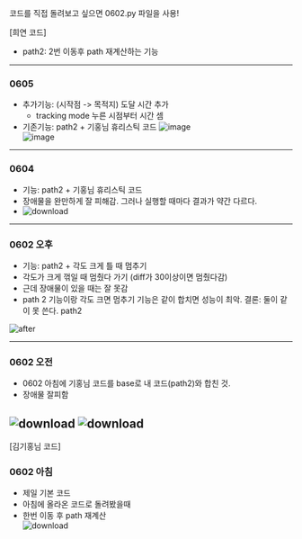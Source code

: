 코드를 직접 돌려보고 싶으면 0602.py 파일을 사용!

[희연 코드]  
- path2: 2번 이동후 path 재계산하는 기능
---
### 0605
- 추가기능: (시작점 -> 목적지) 도달 시간 추가
  - tracking mode 누른 시점부터 시간 셈   
- 기존기능: path2 + 기홍님 휴리스틱 코드
![image](https://github.com/user-attachments/assets/4c03bdf1-6218-462d-81d1-f1dfc649bab6)  
![image](https://github.com/user-attachments/assets/a1f592ad-21b7-4fcb-b93a-0af7b07a79d0)

---
### 0604
- 기능: path2 + 기홍님 휴리스틱 코드  
- 장애물을 완만하게 잘 피해감. 그러나 실행할 때마다 결과가 약간 다르다.  
- ![download](https://github.com/user-attachments/assets/d16b9d8a-7957-435d-9a4d-9717efb6739c) 

---
### 0602 오후
- 기능: path2 + 각도 크게 틀 때 멈추기
- 각도가 크게 꺾일 때 멈췄다 가기 (diff가 30이상이면 멈췄다감)
- 근데 장애물이 있을 때는 잘 못감
- path 2 기능이랑 각도 크면 멈추기 기능은 같이 합치면 성능이 최악.
결론: 둘이 같이 못 쓴다. path2

![after](https://github.com/user-attachments/assets/dc47757b-bc28-49c1-87c5-471653aa096a)

---
### 0602 오전
- 0602 아침에 기홍님 코드를 base로 내 코드(path2)와 합친 것.
- 장애물 잘피함

![download](https://github.com/user-attachments/assets/fb23b9f5-0f6c-4c81-96b9-08974f115c67)
![download](https://github.com/user-attachments/assets/01018496-14ee-4dcd-b5db-2cfa3ae8ca26)
---
[김기홍님 코드]    
### 0602 아침
- 제일 기본 코드
- 아침에 올라온 코드로 돌려봤을때  
- 한번 이동 후 path 재계산  
![download](https://github.com/user-attachments/assets/73195860-40e0-4275-8ca1-af134ebd6b88)
